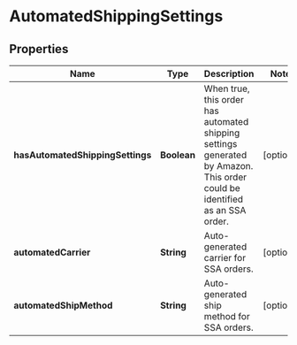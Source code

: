# AutomatedShippingSettings

## Properties
Name | Type | Description | Notes
------------ | ------------- | ------------- | -------------
**hasAutomatedShippingSettings** | **Boolean** | When true, this order has automated shipping settings generated by Amazon. This order could be identified as an SSA order. |  [optional]
**automatedCarrier** | **String** | Auto-generated carrier for SSA orders. |  [optional]
**automatedShipMethod** | **String** | Auto-generated ship method for SSA orders. |  [optional]
